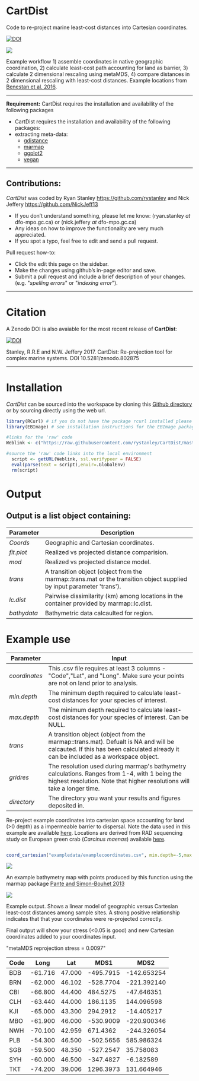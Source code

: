 # CartDist
Code to re-project marine least-cost distances into Cartesian coordinates.

[![DOI](https://zenodo.org/badge/93073704.svg)](https://zenodo.org/badge/latestdoi/93073704)


![](vignette/CartesianWorkflow.jpg)

Example workflow 1) assemble coordinates in native geographic coordination, 2) calculate least-cost path accounting for land as barrier, 3) calculate 2 dimensional rescaling using metaMDS, 4) compare distances in 2 dimensional rescaling with least-cost distances. Example locations from [Benestan et al. 2016](http://onlinelibrary.wiley.com/doi/10.1111/mec.13245/abstract). 


***
**Requirement:**
CartDist requires the installation and availability of the following packages

* CartDist requires the installation and availability of the following packages:
* extracting meta-data:
    * [gdistance](https://cran.r-project.org/web/packages/gdistance/gdistance.pdf)
    * [marmap](https://cran.r-project.org/web/packages/marmap/vignettes/marmap.pdf)
    * [ggplot2](http://ggplot2.org/)
    * [vegan](https://cran.r-project.org/web/packages/vegan/vegan.pdf)


***

## Contributions:
*CartDist* was coded by Ryan Stanley <https://github.com/rystanley> and Nick Jeffery <https://github.com/NickJeff13>

* If you don’t understand something, please let me know: 
(ryan.stanley _at_ dfo-mpo.gc.ca) or (nick.jeffery _at_ dfo-mpo.gc.ca)
* Any ideas on how to improve the functionality are very much appreciated. 
* If you spot a typo, feel free to edit and send a pull request.

Pull request how-to: 

  * Click the edit this page on the sidebar.
  * Make the changes using github’s in-page editor and save.
  * Submit a pull request and include a brief description of your changes. (e.g. "_spelling errors_" or "_indexing error_").
  
***

# **Citation** 

A Zenodo DOI is also avaiable for the most recent release of **CartDist**:

[![DOI](https://zenodo.org/badge/93073704.svg)](https://zenodo.org/badge/latestdoi/93073704)


Stanley, R.R.E and N.W. Jeffery 2017. CartDist: Re-projection tool for complex marine systems. DOI 10.5281/zenodo.802875


***
# **Installation**

*CartDist* can be sourced into the workspace by cloning this [Github directory](https://github.com/rystanley/CartDist) or by sourcing directly using the web url.

<a name="installation"/>

```r
library(RCurl) # if you do not have the package rcurl installed please load from CRAN.
library(EBImage) # see installation instructions for the EBImage package.

#links for the 'raw' code
Weblink <- c("https://raw.githubusercontent.com/rystanley/CartDist/master/CartDistFunction.R")

#source the 'raw' code links into the local environment
  script <- getURL(Weblink, ssl.verifypeer = FALSE)
  eval(parse(text = script),envir=.GlobalEnv)
  rm(script)  

```

# **Output**

## Output is a list object containing:

**Parameter** | **Description**  
--------------|-----------------------------------
*Coords* | Geographic and Cartesian coordinates. 
*fit.plot* | Realized vs projected distance comparision. 
*mod*| Realized vs projected distance model. 
*trans*| A transition object (object from the marmap::trans.mat or the transition object supplied by input parameter 'trans'). 
*lc.dist* | Pairwise dissimilarity (km) among locations in the container provided by marmap::lc.dist.
*bathydata* | Bathymetric data calcaulted for region. 

# **Example use**

**Parameter** | **Input**  
--------------|-----------------------------------
*coordinates* | This .csv file requires at least 3 columns - "Code","Lat", and "Long". Make sure your points are not on land prior to analysis. 
*min.depth* | The minimum depth required to calculate least-cost distances for your species of interest. 
*max.depth*| The minimum depth required to calculate least-cost distances for your species of interest. Can be NULL. 
*trans*| A transition object (object from the marmap::trans.mat). Defualt is NA and will be calcauted. If this has been calculated already it can be included as a workspace object.
*gridres* | The resolution used during marmap's bathymetry calculations. Ranges from 1-4, with 1 being the highest resolution. Note that higher resolutions will take a longer time.
*directory* | The directory you want your results and figures deposited in. 

Re-project example coordinates into cartesian space accounting for land (>0 depth) as a impermeable barrier to dispersal. Note the data used in this example are available [here](https://github.com/rystanley/CartDist/tree/master/exampledata). Locations are derived from RAD sequencing study on European green crab (_Carcinus maenas_) available [here](https://www.ncbi.nlm.nih.gov/pmc/articles/PMC5395438/).


```r

coord_cartesian("exampledata/examplecoordinates.csv", min.depth=-5,max.depth=NULL, gridres=2, directory="~/Desktop/") 

```
![](vignette/ExampleMap.png)

An example bathymetry map with points produced by this function using the marmap package [Pante and Simon-Bouhet 2013](https://cran.r-project.org/web/packages/marmap/index.html)

![](vignette/Cartesian_vs_Geographic_Distances.png)

Example output. Shows a linear model of geographic versus Cartesian least-cost distances among sample sites. A strong positive relationship indicates that that your coordinates were re-projected correctly.


Final output will show your stress (<0.05 is good) and new Cartesian coordinates added to your coordinates input. 

"metaMDS reprojection stress = 0.0097"

**Code**  |  **Long** |   **Lat**   |   **MDS1**    |    **MDS2**
----------|-----------|-------------|---------------|-------------
BDB | -61.716 | 47.000 | -495.7915 | -142.653254
BRN | -62.000 | 46.102 | -528.7704 | -221.392140
CBI | -66.800 | 44.400 | 484.5275 | -47.646351
CLH | -63.440 | 44.000 | 186.1135 | 144.096598
KJI | -65.000 | 43.300 | 294.2912 | -14.405217
MBO | -61.900 | 46.000 |  -530.9009 | -220.900346
NWH | -70.100 | 42.959 |  671.4362 | -244.326054
PLB | -54.300 | 46.500 | -502.5656 |  585.986324
SGB | -59.500 | 48.350 | -527.2547 |   35.758083
SYH | -60.000 | 46.500 | -347.4827 |   -6.182589
TKT | -74.200 | 39.006 | 1296.3973 |  131.664946
